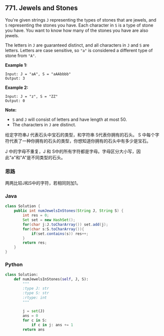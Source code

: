 ## 771. Jewels and Stones

You're given strings `J` representing the types of stones that are jewels, and `S` representing the stones you have.  Each character in `S` is a type of stone you have.  You want to know how many of the stones you have are also jewels.

The letters in `J` are guaranteed distinct, and all characters in `J` and `S` are letters. Letters are case sensitive, so `"a"` is considered a different type of stone from `"A"`.

**Example 1:**

```
Input: J = "aA", S = "aAAbbbb"
Output: 3
```

**Example 2:**

```
Input: J = "z", S = "ZZ"
Output: 0
```

**Note:**

- `S` and `J` will consist of letters and have length at most 50.
- The characters in `J` are distinct.

给定字符串J 代表石头中宝石的类型，和字符串 S代表你拥有的石头。 S 中每个字符代表了一种你拥有的石头的类型，你想知道你拥有的石头中有多少是宝石。

J 中的字母不重复，J 和 S中的所有字符都是字母。字母区分大小写，因此"a"和"A"是不同类型的石头。

### 思路

两两比较J和S中的字符，若相同则加1。

### Java

````java
class Solution {
    public int numJewelsInStones(String J, String S) {
        int res = 0;
        Set set = new HashSet();
        for(char j:J.toCharArray()) set.add(j);
        for(char s:S.toCharArray()){
            if(set.contains(s)) res++;
        }
        return res;
    }
}
````

### Python

````python
class Solution:
    def numJewelsInStones(self, J, S):
        """
        :type J: str
        :type S: str
        :rtype: int
        """
    
        j = set(J)
        ans = 0
        for c in S:
            if c in j: ans += 1
        return ans
````

